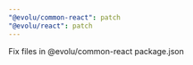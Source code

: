 ```yaml
---
"@evolu/common-react": patch
"@evolu/react": patch
---
```


Fix files in @evolu/common-react package.json
